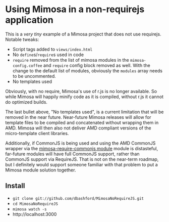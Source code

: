 Using Mimosa in a non-requirejs application
=================

This is a _very tiny_ example of a Mimosa project that does not use requirejs.  Notable tweaks:

* Script tags added to `views/index.html`
* No `define`s/`require`s used in code
* `require` removed from the list of mimosa modules in the `mimosa-config.coffee` and `require` config block removed as well.  With the change to the default list of modules, obviously the `modules` array needs to be uncommented.
* No templates used

Obviously, with no require, Mimosa's use of r.js is no longer available.  So while Mimosa will happily minify code as it is compiled, without r.js it cannot do optimized builds.

The last bullet above, "No templates used", is a current limitation that will be removed in the near future.  Near-future Mimosa releases will allow for template files to be compiled and concatenated without wrapping them in AMD.  Mimosa will then also not deliver AMD compliant versions of the micro-template client libraries.

Additionally, if CommonJS is being used and using the AMD CommonJS wrapper via the [mimosa-require-commonjs module](https://github.com/dbashford/mimosa-require-commonjs) module is distasteful, far-future modules will have full CommonJS support, rather than CommonJS support via RequireJS.  That is not on the near-term roadmap, but I definitely would support someone familiar with that problem to put a Mimosa module solution together.

## Install

* `git clone git://github.com/dbashford/MimosaNoRequireJS.git`
* `cd MimosaNoRequireJS`
* `mimosa watch -s`
* http://localhost:3000